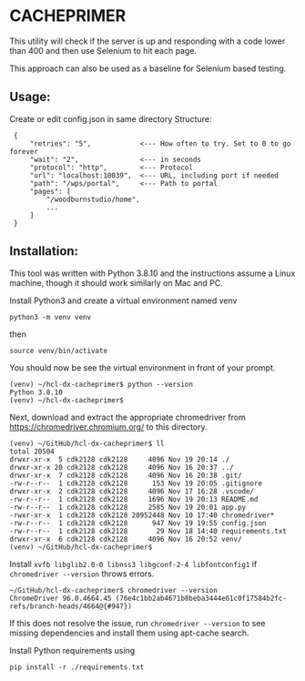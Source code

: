 # CACHEPRIMER
This utility will check if the server is up and responding with a code lower than 400 and then use Selenium to hit each page.

This approach can also be used as a baseline for Selenium based testing.

## Usage: 
Create or edit config.json in same directory
Structure:
```
 {
     "retries": "5",            <--- How often to try. Set to 0 to go forever
     "wait": "2",               <--- in seconds
     "protocol": "http",        <--- Protocol
     "url": "localhost:10039",  <--- URL, including port if needed
     "path": "/wps/portal",     <--- Path to portal
     "pages": [
         "/woodburnstudio/home",
         ...
     ]
 }
 ```


## Installation:
This tool was written with Python 3.8.10 and the instructions assume a Linux machine, though it should work similarly on Mac and PC. 

Install Python3 and create a virtual environment named venv
```
python3 -m venv venv 
```
then
```
source venv/bin/activate 
```
You should now be see the virtual environment in front of your prompt.
```
(venv) ~/hcl-dx-cacheprimer$ python --version
Python 3.8.10
(venv) ~/hcl-dx-cacheprimer$
```
Next, download and extract the appropriate chromedriver from https://chromedriver.chromium.org/ to this directory.
```
(venv) ~/GitHub/hcl-dx-cacheprimer$ ll
total 20504
drwxr-xr-x  5 cdk2128 cdk2128     4096 Nov 19 20:14 ./
drwxr-xr-x 20 cdk2128 cdk2128     4096 Nov 16 20:37 ../
drwxr-xr-x  7 cdk2128 cdk2128     4096 Nov 16 20:38 .git/
-rw-r--r--  1 cdk2128 cdk2128      153 Nov 19 20:05 .gitignore
drwxr-xr-x  2 cdk2128 cdk2128     4096 Nov 17 16:28 .vscode/
-rw-r--r--  1 cdk2128 cdk2128     1696 Nov 19 20:13 README.md
-rw-r--r--  1 cdk2128 cdk2128     2585 Nov 19 20:01 app.py
-rwxr-xr-x  1 cdk2128 cdk2128 20952448 Nov 10 17:40 chromedriver*
-rw-r--r--  1 cdk2128 cdk2128      947 Nov 19 19:55 config.json
-rw-r--r--  1 cdk2128 cdk2128       29 Nov 18 14:40 requirements.txt
drwxr-xr-x  6 cdk2128 cdk2128     4096 Nov 16 20:52 venv/
(venv) ~/GitHub/hcl-dx-cacheprimer$ 
```

Install `xvfb libglib2.0-0 libnss3 libgconf-2-4 libfontconfig1` if `chromedriver --version` throws errors.

``` 
~/GitHub/hcl-dx-cacheprimer$ chromedriver --version 
ChromeDriver 96.0.4664.45 (76e4c1bb2ab4671b8beba3444e61c0f17584b2fc-refs/branch-heads/4664@{#947})
```

If this does not resolve the issue, run `chromedriver --version` to see missing dependencies and install them using apt-cache search.

Install Python requirements using 
```
pip install -r ./requirements.txt
```

<!-- 
 ##WSL2 (Ubuntu):
 ###Install chrome
 `wget https://dl.google.com/linux/direct/google-chrome-stable_current_amd64.deb`
 `sudo apt install ./google-chrome-stable_current_amd64.deb`

###Install chromium

 Run XLaunch from the search bar
 Set display number to 0 and disable access control

sudo apt-get install xvfb -->
